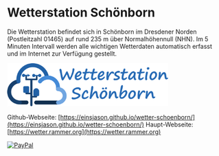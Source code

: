 # Wetterstation Schönborn
Die Wetterstation befindet sich in Schönborn im Dresdener Norden (Postleitzahl 01465) auf rund 235 m über Normalhöhennull (NHN).
Im 5 Minuten Intervall werden alle wichtigen Wetterdaten automatisch erfasst und im Internet zur Verfügung gestellt.

<img src=docs/images/logo.svg alt=Logo height=100>

Github-Webseite: [https://einsjason.github.io/wetter-schoenborn/](https://einsjason.github.io/wetter-schoenborn/)
Haupt-Webseite: [https://wetter.rammer.org](https://wetter.rammer.org)

[![PayPal](https://www.paypalobjects.com/webstatic/de_DE/i/de-pp-logo-100px.png)](https://paypal.me/einsjason)

